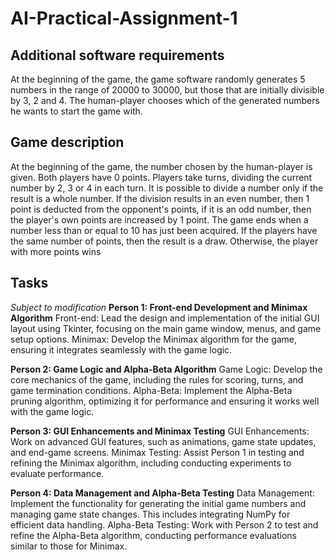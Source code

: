 # AI-Practical-Assignment-1

## Additional software requirements

At the beginning of the game, the game software randomly generates 5 numbers in the range of
20000 to 30000, but those that are initially divisible by 3, 2 and 4. The human-player chooses which
of the generated numbers he wants to start the game with.

## Game description

At the beginning of the game, the number chosen by the human-player is given. Both players have 0
points. Players take turns, dividing the current number by 2, 3 or 4 in each turn. It is possible to
divide a number only if the result is a whole number. If the division results in an even number, then
1 point is deducted from the opponent's points, if it is an odd number, then the player's own points
are increased by 1 point. The game ends when a number less than or equal to 10 has just been
acquired. If the players have the same number of points, then the result is a draw. Otherwise, the
player with more points wins

## Tasks 
*Subject to modification*
**Person 1: Front-end Development and Minimax Algorithm**
Front-end: Lead the design and implementation of the initial GUI layout using Tkinter, focusing on the main game window, menus, and game setup options.
Minimax: Develop the Minimax algorithm for the game, ensuring it integrates seamlessly with the game logic.

**Person 2: Game Logic and Alpha-Beta Algorithm**
Game Logic: Develop the core mechanics of the game, including the rules for scoring, turns, and game termination conditions.
Alpha-Beta: Implement the Alpha-Beta pruning algorithm, optimizing it for performance and ensuring it works well with the game logic.

**Person 3: GUI Enhancements and Minimax Testing**
GUI Enhancements: Work on advanced GUI features, such as animations, game state updates, and end-game screens.
Minimax Testing: Assist Person 1 in testing and refining the Minimax algorithm, including conducting experiments to evaluate performance.

**Person 4: Data Management and Alpha-Beta Testing**
Data Management: Implement the functionality for generating the initial game numbers and managing game state changes. This includes integrating NumPy for efficient data handling.
Alpha-Beta Testing: Work with Person 2 to test and refine the Alpha-Beta algorithm, conducting performance evaluations similar to those for Minimax.
